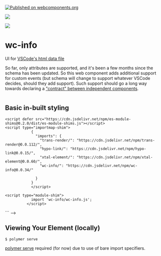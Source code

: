 [![Published on webcomponents.org](https://img.shields.io/badge/webcomponents.org-published-blue.svg)](https://www.webcomponents.org/element/wc-info)

<a href="https://nodei.co/npm/wc-info/"><img src="https://nodei.co/npm/wc-info.png"></a>

<img src="https://badgen.net/bundlephobia/minzip/wc-info">

# wc-info

UI for [VSCode's html data file](https://code.visualstudio.com/updates/v1_31#_html-and-css-custom-data-support)

So far, only attributes are supported, and it's been a few months since the schema has been updated.  So this web component adds additional support for custom events (but schema will change to support whatever VSCode decides, should they add support).  Such support should go a long way towards declaring a ["contract" between independent components](https://martinfowler.com/articles/micro-frontends.html#Cross-applicationCommunication).

```JSON
```

## Basic in-built styling

<!--
```
<custom-element-demo>
<template>
  <div>
    <div>
      <wc-info package-name="npm install wc-info" href="https://unpkg.com/wc-info@0.0.25/html.json">
      </wc-info>
      <wc-info package-name="npm install if-diff" href="https://unpkg.com/if-diff@0.0.34/html.json">
      </wc-info>
      <wc-info package-name="npm install p-d.p-u" href="https://unpkg.com/p-d.p-u@0.0.101/html.json">
      </wc-info>
      <wc-info package-name="npm install pre-render-tron" href="https://unpkg.com/pre-render-tron@0.0.6/html.json">
      </wc-info>
      <wc-info package-name="npm install hypo-link" href="https://unpkg.com/hypo-link@0.0.15/html.json">
      </wc-info>
    </div>
    <style>
      wc-info {
        margin-top: 10px;
      }
    </style>
    <!-- Use experimental import maps -->
    <script defer src="https://cdn.jsdelivr.net/npm/es-module-shims@0.2.0/dist/es-module-shims.js"></script>
    <script type="importmap-shim">
                {
                  "imports": {
                    "trans-render/": "https://cdn.jsdelivr.net/npm/trans-render@0.0.112/",
                    "hypo-link/": "https://cdn.jsdelivr.net/npm/hypo-link@0.0.15/",
                    "xtal-element/": "https://cdn.jsdelivr.net/npm/xtal-element@0.0.60/",
                    "wc-info/": "https://cdn.jsdelivr.net/npm/wc-info@0.0.34/"
                    
                  }
                }
                </script>

    <script type="module-shim">
                import 'wc-info/wc-info.js';
              </script>
  </div>
</template>
</custom-element-demo>
```
-->



## Viewing Your Element (locally)

```
$ polymer serve
```

[polymer serve](https://www.npmjs.com/package/polymer-cli) required (for now) due to use of bare import specifiers.


<!--
[Here's](https://github.com/search?q=%22description%22+%22tags%22+path%3A%2F+filename%3A%22html.json%22) a URL that may provide an approximate list of all the VSCode web-components.json files.
-->


